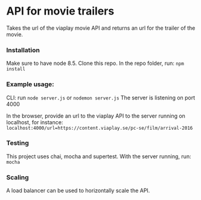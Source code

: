 # API for movie trailers

Takes the url of the viaplay movie API and returns an url for the trailer of the movie.

### Installation
Make sure to have node 8.5. Clone this repo. In the repo folder, run:
```npm install```

### Example usage:

CLI:
run ```node server.js``` or ```nodemon server.js```
The server is listening on port 4000

In the browser, provide an url to the viaplay API to the server running on localhost, for instance:
```localhost:4000/url=https://content.viaplay.se/pc-se/film/arrival-2016```

### Testing
This project uses chai, mocha and supertest.
With the server running, run:
```mocha```


### Scaling
A load balancer can be used to horizontally scale the API.